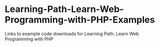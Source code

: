 # Learning-Path-Learn-Web-Programming-with-PHP-Examples
Links to example code downloads for Learning Path: Learn Web Programming with PHP
